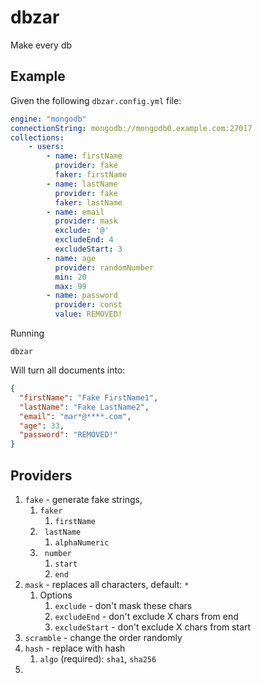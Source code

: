 # dbzar

Make every db

## Example

Given the following `dbzar.config.yml` file:

```yaml
engine: "mongodb"
connectionString: mongodb://mongodb0.example.com:27017
collections:
    - users:
        - name: firstName
          provider: fake
          faker: firstName
        - name: lastName
          provider: fake
          faker: lastName
	    - name: email
          provider: mask
          exclude: '@'
          excludeEnd: 4
          excludeStart: 3
        - name: age
          provider: randomNumber
          min: 20
          max: 99
        - name: password
          provider: const
          value: REMOVED!

```

Running

```
dbzar
```

Will turn all documents into:

```json
{
  "firstName": "Fake FirstName1",
  "lastName": "Fake LastName2",
  "email": "mar*@****.com",
  "age": 33,
  "password": "REMOVED!"
}
```

## Providers

1. `fake` - generate fake strings,
   1. `faker`
      1. `firstName`
   2. ` lastName`
      1. `alphaNumeric`
   3. ` number`
      1. `start`
      2. `end`
2. `mask` - replaces all characters, default: `*`
   1. Options
      1. `exclude` - don't mask these chars
      2. `excludeEnd` - don't exclude X chars from end
      3. `excludeStart` - don't exclude X chars from start
3. `scramble` - change the order randomly
4. `hash` - replace with hash
   1. `algo` (required): `sha1`, `sha256`
5.
